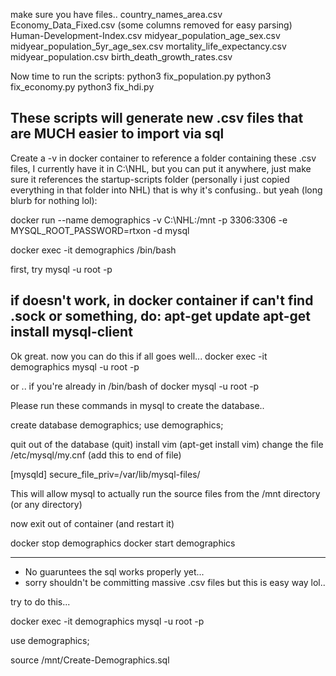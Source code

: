 make sure you have files.. country_names_area.csv Economy_Data_Fixed.csv (some columns removed for easy parsing)
Human-Development-Index.csv midyear_population_age_sex.csv midyear_population_5yr_age_sex.csv
mortality_life_expectancy.csv midyear_population.csv birth_death_growth_rates.csv

Now time to run the scripts:
python3 fix_population.py python3 fix_economy.py python3 fix_hdi.py

These scripts will generate new .csv files that are MUCH easier to import via sql
--------------------------------------------------------

Create a -v in docker container to reference a folder containing these .csv files, I currently have it in C:\NHL, but
you can put it anywhere, just make sure it references the startup-scripts folder (personally i just copied everything in
that folder into NHL)
that is why it's confusing.. but yeah (long blurb for nothing lol):

docker run --name demographics -v C:\NHL:/mnt -p 3306:3306 -e MYSQL_ROOT_PASSWORD=rtxon -d mysql

docker exec -it demographics /bin/bash

first, try mysql -u root -p

if doesn't work, in docker container if can't find .sock or something, do:
apt-get update apt-get install mysql-client
----------------------------------------------------------

Ok great. now you can do this if all goes well... docker exec -it demographics mysql -u root -p

or .. if you're already in /bin/bash of docker mysql -u root -p

Please run these commands in mysql to create the database..

create database demographics; use demographics;

quit out of the database (quit)
install vim (apt-get install vim)
change the file /etc/mysql/my.cnf (add this to end of file)

[mysqld]
secure_file_priv=/var/lib/mysql-files/

This will allow mysql to actually run the source files from the /mnt directory (or any directory)

now exit out of container (and restart it)

docker stop demographics docker start demographics

----------------------------------------------------------

* No guaruntees the sql works properly yet...
* sorry shouldn't be committing massive .csv files but this is easy way lol..

try to do this...

docker exec -it demographics mysql -u root -p

use demographics;

source /mnt/Create-Demographics.sql